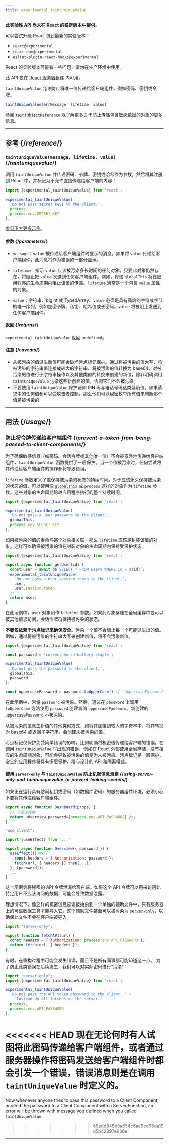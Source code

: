 ```yaml
---
title: experimental_taintUniqueValue
---
```


<Wip>

**此实验性 API 尚未在 React 的稳定版本中提供**。

可以尝试升级 React 包到最新的实验版本：

- `react@experimental`
- `react-dom@experimental`
- `eslint-plugin-react-hooks@experimental`

React 的实验版本可能有一些问题，请勿在生产环境中使用。

此 API 仅在 [React 服务器组件](/reference/rsc/use-client) 内可用。

</Wip>


<Intro>

`taintUniqueValue` 允许防止将唯一值传递给客户端组件，例如密码、密钥或令牌。

```js
taintUniqueValue(errMessage, lifetime, value)
```

参阅 [`taintObjectReference`](/reference/react/experimental_taintObjectReference) 以了解更多关于防止传递包含敏感数据的对象的更多信息。

</Intro>

<InlineToc />

---

## 参考 {/*reference*/}

### `taintUniqueValue(message, lifetime, value)` {/*taintuniquevalue*/}

调用 `taintUniqueValue` 并传递密码、令牌、密钥或哈希作为参数，然后将其注册到 React 中，并标记为不允许直接传递给客户端的内容：

```js
import {experimental_taintUniqueValue} from 'react';

experimental_taintUniqueValue(
  'Do not pass secret keys to the client.',
  process,
  process.env.SECRET_KEY
);
```

[参见下方更多示例](#usage)。

#### 参数 {/*parameters*/}

* `message`：`value` 被传递给客户端组件时显示的消息。如果将 `value` 传递给客户端组件，此消息将作为错误的一部分显示。

* `lifetime`：指示 `value` 应该被污染多长时间的任何对象。只要此对象仍然存在，将阻止把 `value` 发送到任何客户端组件。例如，传递 `globalThis` 将在应用程序的生命周期内阻止该值的传递。`lifetime` 通常是一个包含 `value` 属性的对象。

* `value`：字符串、bigint 或 TypedArray。`value` 必须是具有高熵的字符或字节的唯一序列，例如加密令牌、私钥、哈希值或长密码。`value` 将被阻止发送到任何客户端组件。

#### 返回 {/*returns*/}

`experimental_taintUniqueValue` 返回 `undefined`。

#### 注意 {/*caveats*/}

* 从被污染的值派生新值可能会破坏污点标记保护。通过将被污染的值大写、将被污染的字符串值连接成较大的字符串、将被污染的值转换为 base64、对被污染的值进行子字符串操作以及其他类似的转换来创建的新值，除非明确调用 `taintUniqueValue` 污染这些新创建的值，否则它们不会被污染。
* 不要使用 `taintUniqueValue` 保护诸如 PIN 码与电话号码这类低熵值。如果请求中的任何值都可以受攻击者控制，那么他们可以秘密枚举所有值来判断那个值是被污染的

---

## 用法 {/*usage*/}

### 防止将令牌传递给客户端组件 {/*prevent-a-token-from-being-passed-to-client-components*/}

为了确保敏感信息（如密码、会话令牌或其他唯一值）不会被意外地传递给客户端组件，`taintUniqueValue` 函数提供了一层保护。当一个值被污染时，任何尝试将其传递给客户端组件的操作都将导致错误。

`lifetime` 参数定义了值保持被污染的状态的持续时间。对于应该永久保持被污染的状态的值，可以使用像 [`globalThis`](https://developer.mozilla.org/zh-CN/docs/Web/JavaScript/Reference/Global_Objects/globalThis) 或 `process` 这样的对象作为 `lifetime` 参数。这些对象的生命周期跨越应用程序执行的整个持续时间。

```js
import {experimental_taintUniqueValue} from 'react';

experimental_taintUniqueValue(
  'Do not pass a user password to the client.',
  globalThis,
  process.env.SECRET_KEY
);
```

如果被污染的值的寿命与某个对象相关联，那么 `lifetime` 应该是封装该值的对象。这样可以确保被污染的值在封装对象的生命周期内保持受保护状态。

```js
import {experimental_taintUniqueValue} from 'react';

export async function getUser(id) {
  const user = await db`SELECT * FROM users WHERE id = ${id}`;
  experimental_taintUniqueValue(
    'Do not pass a user session token to the client.',
    user,
    user.session.token
  );
  return user;
}
```

在此示例中，`user` 对象用作 `lifetime` 参数。如果此对象存储在全局缓存中或可以被其他请求访问，会话令牌将保持被污染的状态。

<Pitfall>

**不要仅依赖于污点标记来确保安全**。污染一个值不会阻止每一个可能派生出的值。例如，通过将被污染的字符串大写来创建新值，将不会污染新值。


```js
import {experimental_taintUniqueValue} from 'react';

const password = 'correct horse battery staple';

experimental_taintUniqueValue(
  'Do not pass the password to the client.',
  globalThis,
  password
);

const uppercasePassword = password.toUpperCase() // `uppercasePassword` 不被污染
```

在此示例中，常量 `password` 被污染。然后，通过在 `password` 上调用 `toUpperCase` 方法使用 `password` 创建新值 `uppercasePassword`。新创建的 `uppercasePassword` 不被污染。

从被污染的值派生新值的其他类似方式，如将其连接到较大的字符串中、将其转换为 base64 或返回子字符串，会创建未被污染的值。

污点标记仅保护免受简单错误的影响，比如明确将机密值传递给客户端的错误。在调用 `taintUniqueValue` 时出现的错误，例如在 React 外部使用全局存储，没有相应的生命周期对象，可能会导致被污染的值变为未被污染。污点标记是一层保护，安全的应用程序将具有多层保护、精心设计的 API 和隔离模式。

</Pitfall>

<DeepDive>

#### 使用 `server-only` 与 `taintUniqueValue` 防止机密信息泄露 {/*using-server-only-and-taintuniquevalue-to-prevent-leaking-secrets*/}

如果正在运行具有访问私钥或密码（如数据库密码）的服务器组件环境，必须小心不要将其传递给客户端组件。

```js
export async function Dashboard(props) {
  // 不要这样做
  return <Overview password={process.env.API_PASSWORD} />;
}
```

```js
"use client";

import {useEffect} from '...'

export async function Overview({ password }) {
  useEffect(() => {
    const headers = { Authorization: password };
    fetch(url, { headers }).then(...);
  }, [password]);
  ...
}
```

这个示例会将秘密的 API 令牌泄漏给客户端。如果这个 API 令牌可以用来访问此特定用户不应该访问的数据，可能会导致数据泄露。

[comment]: <> (TODO: 一旦 `server-only` 文档写好就就将其链接到对应处)

理想情况下，像这样的机密信息应该被抽象到一个单独的辅助文件中，只有服务器上的可信数据工具才能导入它。这个辅助文件甚至可以被污染为 [`server-only`](https://www.npmjs.com/package/server-only)，以确保此文件不会在客户端被导入。

```js
import "server-only";

export function fetchAPI(url) {
  const headers = { Authorization: process.env.API_PASSWORD };
  return fetch(url, { headers });
}
```

有时，在重构过程中可能会发生错误，而且不是所有同事都可能知道这一点。
为了防止此类错误在后续发生，我们可以对实际密码进行“污染”：

```js
import "server-only";
import {experimental_taintUniqueValue} from 'react';

experimental_taintUniqueValue(
  'Do not pass the API token password to the client. ' +
    'Instead do all fetches on the server.'
  process,
  process.env.API_PASSWORD
);
```

<<<<<<< HEAD
现在无论何时有人试图将此密码传递给客户端组件，或者通过服务器操作将密码发送给客户端组件时都会引发一个错误，错误消息则是在调用 `taintUniqueValue` 时定义的。
=======
Now whenever anyone tries to pass this password to a Client Component, or send the password to a Client Component with a Server Function, an error will be thrown with message you defined when you called `taintUniqueValue`.
>>>>>>> 69edd845b9a654c6ac9ed68da19d5b42897e636e

</DeepDive>

---

